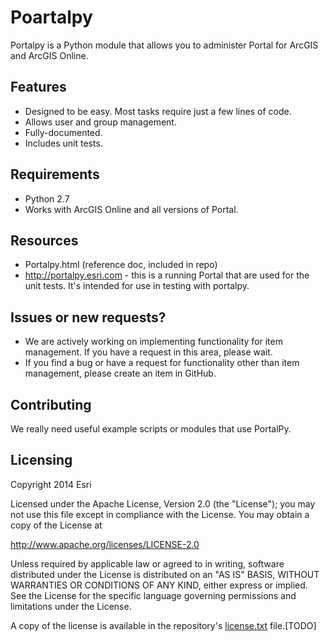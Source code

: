Poartalpy
=========
Portalpy is a Python module that allows you to administer Portal for ArcGIS and ArcGIS Online.  

## Features
* Designed to be easy.  Most tasks require just a few lines of code.
* Allows user and group management.
* Fully-documented.
* Includes unit tests.

## Requirements
* Python 2.7
* Works with ArcGIS Online and all versions of Portal.

## Resources
* Portalpy.html (reference doc, included in repo)
* http://portalpy.esri.com - this is a running Portal that are used for the unit tests.  It's intended for use in testing with portalpy.


## Issues or new requests?
* We are actively working on implementing functionality for item management.  If you have a request in this area, please wait.
* If you find a bug or have a request for functionality other than item management, please create an item in GitHub.

## Contributing
We really need useful example scripts or modules that use PortalPy. 

## Licensing
Copyright 2014 Esri

Licensed under the Apache License, Version 2.0 (the "License");
you may not use this file except in compliance with the License.
You may obtain a copy of the License at

   http://www.apache.org/licenses/LICENSE-2.0

Unless required by applicable law or agreed to in writing, software
distributed under the License is distributed on an "AS IS" BASIS,
WITHOUT WARRANTIES OR CONDITIONS OF ANY KIND, either express or implied.
See the License for the specific language governing permissions and
limitations under the License.

A copy of the license is available in the repository's [license.txt](https://github.com/Esri/park-and-recreation-finder/blob/master/license.txt) file.[TODO]

